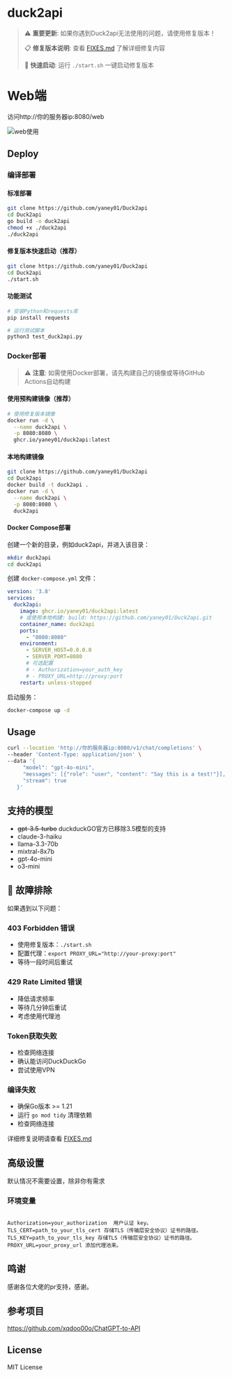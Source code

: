 # duck2api

> ⚠️ **重要更新**: 如果你遇到Duck2api无法使用的问题，请使用修复版本！
> 
> 📋 **修复版本说明**: 查看 [FIXES.md](FIXES.md) 了解详细修复内容
> 
> 🚀 **快速启动**: 运行 `./start.sh` 一键启动修复版本

# Web端 

访问http://你的服务器ip:8080/web

![web使用](https://fastly.jsdelivr.net/gh/xiaozhou26/tuph@main/images/%E5%B1%8F%E5%B9%95%E6%88%AA%E5%9B%BE%202024-04-07%20111706.png)

## Deploy


### 编译部署

#### 标准部署
```bash
git clone https://github.com/yaney01/Duck2api
cd Duck2api
go build -o duck2api
chmod +x ./duck2api
./duck2api
```

#### 修复版本快速启动（推荐）
```bash
git clone https://github.com/yaney01/Duck2api
cd Duck2api
./start.sh
```

#### 功能测试
```bash
# 安装Python和requests库
pip install requests

# 运行测试脚本
python3 test_duck2api.py
```

### Docker部署

> ⚠️ **注意**: 如需使用Docker部署，请先构建自己的镜像或等待GitHub Actions自动构建

#### 使用预构建镜像（推荐）
```bash
# 使用修复版本镜像
docker run -d \
  --name duck2api \
  -p 8080:8080 \
  ghcr.io/yaney01/duck2api:latest
```

#### 本地构建镜像
```bash
git clone https://github.com/yaney01/Duck2api
cd Duck2api
docker build -t duck2api .
docker run -d \
  --name duck2api \
  -p 8080:8080 \
  duck2api
```

#### Docker Compose部署
创建一个新的目录，例如duck2api，并进入该目录：
```bash
mkdir duck2api
cd duck2api
```

创建 `docker-compose.yml` 文件：
```yaml
version: '3.8'
services:
  duck2api:
    image: ghcr.io/yaney01/duck2api:latest
    # 或使用本地构建: build: https://github.com/yaney01/Duck2api.git
    container_name: duck2api
    ports:
      - "8080:8080"
    environment:
      - SERVER_HOST=0.0.0.0
      - SERVER_PORT=8080
      # 可选配置
      # - Authorization=your_auth_key
      # - PROXY_URL=http://proxy:port
    restart: unless-stopped
```

启动服务：
```bash
docker-compose up -d
```

## Usage

```bash
curl --location 'http://你的服务器ip:8080/v1/chat/completions' \
--header 'Content-Type: application/json' \
--data '{
     "model": "gpt-4o-mini",
     "messages": [{"role": "user", "content": "Say this is a test!"}],
     "stream": true
   }'
```

## 支持的模型

- ~~gpt-3.5-turbo~~  duckduckGO官方已移除3.5模型的支持  
- claude-3-haiku
- llama-3.3-70b
- mixtral-8x7b
- gpt-4o-mini
- o3-mini
## 🚨 故障排除

如果遇到以下问题：

### 403 Forbidden 错误
- 使用修复版本：`./start.sh`
- 配置代理：`export PROXY_URL="http://your-proxy:port"`
- 等待一段时间后重试

### 429 Rate Limited 错误
- 降低请求频率
- 等待几分钟后重试
- 考虑使用代理池

### Token获取失败
- 检查网络连接
- 确认能访问DuckDuckGo
- 尝试使用VPN

### 编译失败
- 确保Go版本 >= 1.21
- 运行 `go mod tidy` 清理依赖
- 检查网络连接

详细修复说明请查看 [FIXES.md](FIXES.md)

## 高级设置

默认情况不需要设置，除非你有需求

### 环境变量
```

Authorization=your_authorization  用户认证 key。
TLS_CERT=path_to_your_tls_cert 存储TLS（传输层安全协议）证书的路径。
TLS_KEY=path_to_your_tls_key 存储TLS（传输层安全协议）证书的路径。
PROXY_URL=your_proxy_url 添加代理池来。
```

## 鸣谢

感谢各位大佬的pr支持，感谢。


## 参考项目


https://github.com/xqdoo00o/ChatGPT-to-API

## License

MIT License
